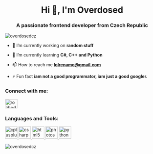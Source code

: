 <h1 align="center">Hi 👋, I'm Overdosed</h1>
<h3 align="center">A passionate frontend developer from Czech Republic</h3>

<p align="left"> <img src="https://komarev.com/ghpvc/?username=overdosedcz" alt="overdosedcz" /> </p>

- 🔭 I’m currently working on **random stuff**

- 🌱 I’m currently learning **C#, C++ and Python**

- 📫 How to reach me **lolrenamo@gmail.com**

- ⚡ Fun fact **iam not a good programmator, iam just a good googler.**

<p align="left">
<h3 align="left">Connect with me:</h3>
<a href="https://instagram.com/rozhodne_nejsem_filip" target="blank"><img align="center" src="https://cdn.jsdelivr.net/npm/simple-icons@3.0.1/icons/instagram.svg" alt="rozhodne_nejsem_filip" height="30" width="40" /></a>
</p>

<h3 align="left">Languages and Tools:</h3>
<p align="left"> <a href="https://www.w3schools.com/cpp/" target="_blank"> <img src="https://devicons.github.io/devicon/devicon.git/icons/cplusplus/cplusplus-original.svg" alt="cplusplus" width="40" height="40"/> </a> <a href="https://www.w3schools.com/cs/" target="_blank"> <img src="https://devicons.github.io/devicon/devicon.git/icons/csharp/csharp-original.svg" alt="csharp" width="40" height="40"/> </a> <a href="https://www.w3.org/html/" target="_blank"> <img src="https://devicons.github.io/devicon/devicon.git/icons/html5/html5-original-wordmark.svg" alt="html5" width="40" height="40"/> </a> <a href="https://www.photoshop.com/en" target="_blank"> <img src="https://devicons.github.io/devicon/devicon.git/icons/photoshop/photoshop-plain.svg" alt="photoshop" width="40" height="40"/> </a> <a href="https://www.python.org" target="_blank"> <img src="https://devicons.github.io/devicon/devicon.git/icons/python/python-original.svg" alt="python" width="40" height="40"/> </a> </p>

<p><img align="center" src="https://github-readme-stats.vercel.app/api/top-langs/?username=overdosedcz&layout=compact" alt="overdosedcz" /></p>


